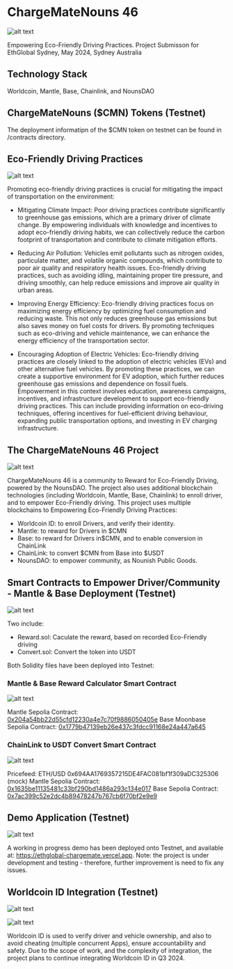 # ChargeMateNouns 46  
![alt text](/test/ChargeMateNounce46.png)

Empowering Eco-Friendly Driving Practices. Project Submisson for EthGlobal Sydney, May 2024, Sydney Australia

## Technology Stack

Worldcoin, Mantle, Base, Chainlink, and NounsDAO

## ChargeMateNouns ($CMN) Tokens (Testnet)

The deployment informatipn of the $CMN token on testnet can be found in /contracts directory.

## Eco-Friendly Driving Practices

![alt text](/test/Problem.png)

Promoting eco-friendly driving practices is crucial for mitigating the impact of transportation on the environment:
- Mitigating Climate Impact: Poor driving practices contribute significantly to greenhouse gas emissions, which are a primary driver of climate change. By empowering individuals with knowledge and incentives to adopt eco-friendly driving habits, we can collectively reduce the carbon footprint of transportation and contribute to climate mitigation efforts.

- Reducing Air Pollution: Vehicles emit pollutants such as nitrogen oxides, particulate matter, and volatile organic compounds, which contribute to poor air quality and respiratory health issues. Eco-friendly driving practices, such as avoiding idling, maintaining proper tire pressure, and driving smoothly, can help reduce emissions and improve air quality in urban areas.
- Improving Energy Efficiency: Eco-friendly driving practices focus on maximizing energy efficiency by optimizing fuel consumption and reducing waste. This not only reduces greenhouse gas emissions but also saves money on fuel costs for drivers. By promoting techniques such as eco-driving and vehicle maintenance, we can enhance the energy efficiency of the transportation sector.
- Encouraging Adoption of Electric Vehicles: Eco-friendly driving practices are closely linked to the adoption of electric vehicles (EVs) and other alternative fuel vehicles. By promoting these practices, we can create a supportive environment for EV adoption, which further reduces greenhouse gas emissions and dependence on fossil fuels.
Empowerment in this context involves education, awareness campaigns, incentives, and infrastructure development to support eco-friendly driving practices. This can include providing information on eco-driving techniques, offering incentives for fuel-efficient driving behaviour, expanding public transportation options, and investing in EV charging infrastructure.

## The ChargeMateNouns 46 Project

![alt text](/test/Solution.png)

ChargeMateNouns 46 is a community to Reward for Eco-Friendly Driving, powered by the NounsDAO. The project also uses additional blockchain technologies (including Worldcoin, Mantle, Base, Chainlink) to enroll driver, and to empower Eco-Friendly driving.
This project uses multiple blockchains to Empowering Eco-Friendly Driving Practices: 
- Worldcoin ID: to enroll Drivers, and verify their identity. 
- Mantle: to reward for Drivers in $CMN 
- Base: to reward for Drivers in$CMN, and to enable conversion in ChainLink
- ChainLink: to convert $CMN from Base into $USDT
- NounsDAO: to empower community, as Nounish Public Goods.  

## Smart Contracts to Empower Driver/Community - Mantle & Base Deployment (Testnet)

![alt text](/test/Solution.png)

Two  include: 
- Reward.sol: Caculate the reward, based on recorded Eco-Friendly driving
- Convert.sol: Convert the token into USDT

Both Solidity files have been deployed into Testnet:

### Mantle & Base Reward Calculator Smart Contract 

![alt text](/test/EmpowerDriver.png)

Mantle Sepolia Contract: [0x204a54bb22d55cfd12230a4e7c70f9886050405e](https://sepolia.etherscan.io/address/0x204a54bb22d55cfd12230a4e7c70f9886050405e)
Base Moonbase Sepolia Contract: [0x1779b47139eb26e437c3fdcc91168e24a447a645](https://sepolia.etherscan.io/address/0x1779b47139eb26e437c3fdcc91168e24a447a645)

### ChainLink to USDT Convert Smart Contract 

![alt text](/test/EmpowerCommunity.png)

Pricefeed: ETH/USD 0x694AA1769357215DE4FAC081bf1f309aDC325306 (mock)
Mantle Sepolia Contract:  [0x1635be11135481c33bf290bd1486a293c134e017](https://sepolia.etherscan.io/address/0x1635be11135481c33bf290bd1486a293c134e017)
Base Sepolia Contract:  [0x7ac399c52e2dc4b89478247b767cb6f70bf2e9e9](https://sepolia.etherscan.io/address/0x7ac399c52e2dc4b89478247b767cb6f70bf2e9e9)

## Demo Application (Testnet)

![alt text](/test/Demo.png)

A working in progress demo has been deployed onto Testnet, and available at: https://ethglobal-chargemate.vercel.app. Note: the project is under development and testing - therefore, further improvement is need to fix any issues. 

## Worldcoin ID Integration (Testnet)

![alt text](/test/Worldcoin.png)

![alt text](/test/Demo-WorldCoint.png)

Worldcoin ID is used to verify driver and vehicle ownership, and also to avoid cheating (multiple concurrent Apps), ensure accountability and safety. Due to the scope of work, and the complexity of integration, the project plans to continue integrating Worldcoin ID in Q3 2024.




